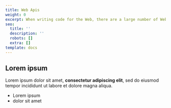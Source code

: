 ```yaml
---
title: Web Apis
weight: 0
excerpt: When writing code for the Web, there are a large number of Web APIs available. Below is a list of all the APIs and interfaces (object types) that you may be able to use while developing your Web app or site
seo:
  title: ''
  description: ''
  robots: []
  extra: []
template: docs
---
```

## Lorem ipsum

Lorem ipsum dolor sit amet, **consectetur adipiscing elit**, sed do eiusmod tempor incididunt ut labore et dolore magna aliqua.

- Lorem ipsum
- dolor sit amet
